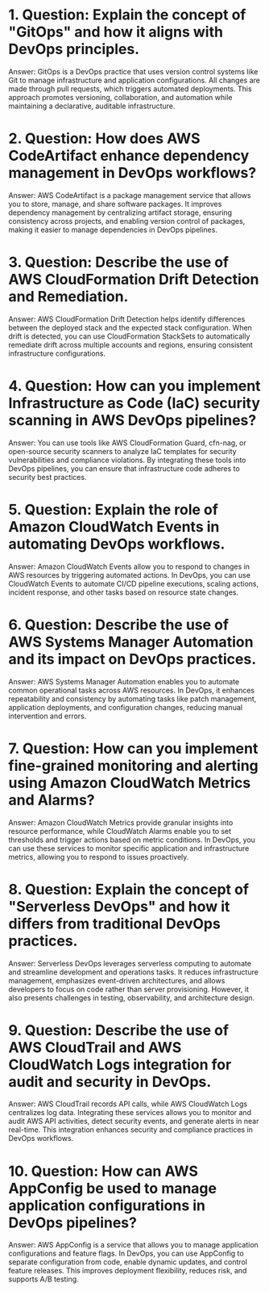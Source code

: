 # 1. Question: Explain the concept of "GitOps" and how it aligns with DevOps principles.
Answer: GitOps is a DevOps practice that uses version control systems like Git to manage infrastructure and application configurations. All changes are made through pull requests, which triggers automated deployments. This approach promotes versioning, collaboration, and automation while maintaining a declarative, auditable infrastructure.

# 2. Question: How does AWS CodeArtifact enhance dependency management in DevOps workflows?
Answer: AWS CodeArtifact is a package management service that allows you to store, manage, and share software packages. It improves dependency management by centralizing artifact storage, ensuring consistency across projects, and enabling version control of packages, making it easier to manage dependencies in DevOps pipelines.

# 3. Question: Describe the use of AWS CloudFormation Drift Detection and Remediation.
Answer: AWS CloudFormation Drift Detection helps identify differences between the deployed stack and the expected stack configuration. When drift is detected, you can use CloudFormation StackSets to automatically remediate drift across multiple accounts and regions, ensuring consistent infrastructure configurations.

# 4. Question: How can you implement Infrastructure as Code (IaC) security scanning in AWS DevOps pipelines?
Answer: You can use tools like AWS CloudFormation Guard, cfn-nag, or open-source security scanners to analyze IaC templates for security vulnerabilities and compliance violations. By integrating these tools into DevOps pipelines, you can ensure that infrastructure code adheres to security best practices.

# 5. Question: Explain the role of Amazon CloudWatch Events in automating DevOps workflows.
Answer: Amazon CloudWatch Events allow you to respond to changes in AWS resources by triggering automated actions. In DevOps, you can use CloudWatch Events to automate CI/CD pipeline executions, scaling actions, incident response, and other tasks based on resource state changes.

# 6. Question: Describe the use of AWS Systems Manager Automation and its impact on DevOps practices.
Answer: AWS Systems Manager Automation enables you to automate common operational tasks across AWS resources. In DevOps, it enhances repeatability and consistency by automating tasks like patch management, application deployments, and configuration changes, reducing manual intervention and errors.

# 7. Question: How can you implement fine-grained monitoring and alerting using Amazon CloudWatch Metrics and Alarms?
Answer: Amazon CloudWatch Metrics provide granular insights into resource performance, while CloudWatch Alarms enable you to set thresholds and trigger actions based on metric conditions. In DevOps, you can use these services to monitor specific application and infrastructure metrics, allowing you to respond to issues proactively.

# 8. Question: Explain the concept of "Serverless DevOps" and how it differs from traditional DevOps practices.
Answer: Serverless DevOps leverages serverless computing to automate and streamline development and operations tasks. It reduces infrastructure management, emphasizes event-driven architectures, and allows developers to focus on code rather than server provisioning. However, it also presents challenges in testing, observability, and architecture design.

# 9. Question: Describe the use of AWS CloudTrail and AWS CloudWatch Logs integration for audit and security in DevOps.
Answer: AWS CloudTrail records API calls, while AWS CloudWatch Logs centralizes log data. Integrating these services allows you to monitor and audit AWS API activities, detect security events, and generate alerts in near real-time. This integration enhances security and compliance practices in DevOps workflows.

# 10. Question: How can AWS AppConfig be used to manage application configurations in DevOps pipelines?
Answer: AWS AppConfig is a service that allows you to manage application configurations and feature flags. In DevOps, you can use AppConfig to separate configuration from code, enable dynamic updates, and control feature releases. This improves deployment flexibility, reduces risk, and supports A/B testing.
